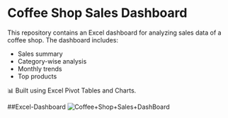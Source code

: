 # Coffee Shop Sales Dashboard

This repository contains an Excel dashboard for analyzing sales data of a coffee shop. The dashboard includes:

- Sales summary
- Category-wise analysis
- Monthly trends
- Top products

📊 Built using Excel Pivot Tables and Charts.

##Excel-Dashboard
![Coffee+Shop+Sales+DashBoard](https://github.com/user-attachments/assets/25241b24-1cea-4b00-ae7d-95df77dc86d9)
